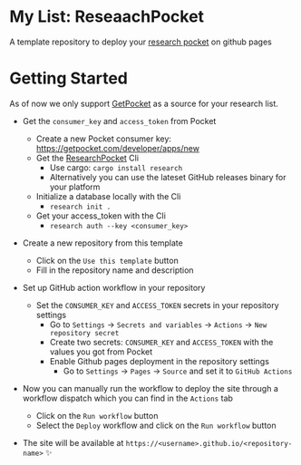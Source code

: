 # My List: ReseaachPocket

A template repository to deploy your
[research pocket](https://github.com/KorigamiK/ResearchPocket) on github pages

# Getting Started

As of now we only support [GetPocket](https://getpocket.com) as a source for
your research list.

- Get the `consumer_key` and `access_token` from Pocket
  - Create a new Pocket consumer key: https://getpocket.com/developer/apps/new
  - Get the [ResearchPocket](https://github.com/KorigamiK/ResearchPocket) Cli
    - Use cargo: `cargo install research`
    - Alternatively you can use the lateset GitHub releases binary for your
      platform
  - Initialize a database locally with the Cli
    - `research init .`
  - Get your access_token with the Cli
    - `research auth --key <consumer_key>`

- Create a new repository from this template
  - Click on the `Use this template` button
  - Fill in the repository name and description

- Set up GitHub action workflow in your repository
  - Set the `CONSUMER_KEY` and `ACCESS_TOKEN` secrets in your repository
    settings
    - Go to `Settings` -> `Secrets and variables` -> `Actions` ->
      `New repository secret`
    - Create two secrets: `CONSUMER_KEY` and `ACCESS_TOKEN` with the values you
      got from Pocket
    - Enable Github pages deployment in the repository settings
      - Go to `Settings` -> `Pages` -> `Source` and set it to `GitHub Actions`

- Now you can manually run the workflow to deploy the site through a workflow
  dispatch which you can find in the `Actions` tab
  - Click on the `Run workflow` button
  - Select the `Deploy` workflow and click on the `Run workflow` button

- The site will be available at `https://<username>.github.io/<repository-name>`
  ✨
